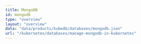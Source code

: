 ```yaml
---
title: MongoDB
id: mongodb
type: "overview"
layout: "overview"
data: "data/products/kubedb/databases/mongodb.json"
url: "/kubernetes/databases/manage-mongodb-in-kubernetes"
---
```

